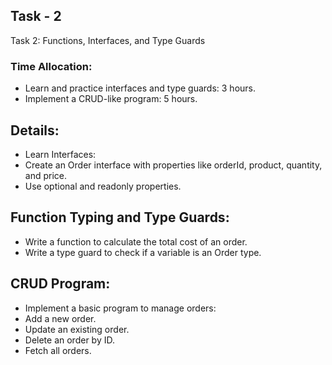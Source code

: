 ## Task - 2

Task 2: Functions, Interfaces, and Type Guards

### Time Allocation:

- Learn and practice interfaces and type guards: 3 hours.
- Implement a CRUD-like program: 5 hours.

## Details:

- Learn Interfaces:
- Create an Order interface with properties like orderId, product, quantity, and price.
- Use optional and readonly properties.

## Function Typing and Type Guards:

- Write a function to calculate the total cost of an order.
- Write a type guard to check if a variable is an Order type.

## CRUD Program:

- Implement a basic program to manage orders:
- Add a new order.
- Update an existing order.
- Delete an order by ID.
- Fetch all orders.

